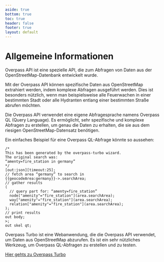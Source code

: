 ```yaml
---
aside: true
bottom: true
toc: true
header: false
footer: true
layout: default
---
```


# Allgemeine Informationen

Overpass API ist eine spezielle API, die zum Abfragen von Daten aus der OpenStreetMap-Datenbank entwickelt wurde.

Mit der Overpass API können spezifische Daten aus OpenStreetMap extrahiert werden, indem komplexe Abfragen ausgeführt werden. Dies ist besonders nützlich, wenn man beispielsweise alle Feuerwachen in einer bestimmten Stadt oder alle Hydranten entlang einer bestimmten Straße abrufen möchten.

Die Overpass API verwendet eine eigene Abfragesprache namens Overpass QL (Query Language). Es ermöglicht, sehr spezifische und komplexe Abfragen zu erstellen, um genau die Daten zu erhalten, die sie aus dem riesigen OpenStreetMap-Datensatz benötigen.

Ein einfaches Beispiel für eine Overpass QL-Abfrage könnte so aussehen:

```
/*
This has been generated by the overpass-turbo wizard.
The original search was:
“amenty=fire_station in germany”
*/
[out:json][timeout:25];
// fetch area “germany” to search in
{{geocodeArea:germany}}->.searchArea;
// gather results
(
  // query part for: “amenty=fire_station”
  node["amenity"="fire_station"](area.searchArea);
  way["amenity"="fire_station"](area.searchArea);
  relation["amenity"="fire_station"](area.searchArea);
);
// print results
out body;
>;
out skel qt;
```

Overpass Turbo ist eine Webanwendung, die die Overpass API verwendet, um Daten aus OpenStreetMap abzurufen. Es ist ein sehr nützliches Werkzeug, um Overpass QL-Abfragen zu erstellen und zu testen.

[Hier gehts zu Overpass Turbo](http://overpass-turbo.eu/)